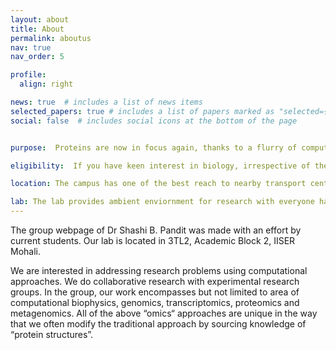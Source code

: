 ```yaml
---
layout: about
title: About
permalink: aboutus
nav: true
nav_order: 5

profile:
  align: right

news: true  # includes a list of news items
selected_papers: true # includes a list of papers marked as "selected={true}"
social: false  # includes social icons at the bottom of the page


purpose:  Proteins are now in focus again, thanks to a flurry of computational prediction by alphafold and same goes for the scarcely focussed aspects of protein computational structural biology. In case you are interested in mechanical understanding of strength impartition in proteins, solving puzzles of what makes or doesn’t protein structure aberrant or susceptible to mutations, designing proteins for new purposes, antibody antigen immunopeptidome interactions,  or domain domain interactive packings, our lab is the place. We source both the knowledge of evolutionarily conservation and state of the art computational biophysical methods for their deal. Skills learnt/acquired in the lab, will be helpful to you for continuing your career in either academia or industry.

eligibility:  If you have keen interest in biology, irrespective of the background you are welcome in the lab. Computational skills are least important and can be acquired in a month or two if you are disciplined and know how to click a mouse. Real talent we need is to interpret the generated data. 

location: The campus has one of the best reach to nearby transport central hubs, we are ~3 km away from Mohali railway station (SASN), ~8 km from Chandigarh Airport and adjoins Chandigarh (The City Beautiful), we are only a few hours away from hills queen Shimla and cherish the festivity all year around in our campus. 

lab: The lab provides ambient enviornment for research with everyone having their own personal seating space in spacious cubicle. There is provision for relaxing space because sitting task can be tiring. There is regular group discussion and group research meeting. The group leader is available for discussions.
---
```


The group webpage of Dr Shashi B. Pandit was made with an effort by current students. Our lab is located in 3TL2, Academic Block 2, IISER Mohali. 

We are interested in addressing research problems using computational approaches. We do collaborative research with experimental research groups. In the group, our work encompasses but not limited to area of computational biophysics, genomics, transcriptomics, proteomics and metagenomics. All of the above “omics“ approaches are unique in the way that we often modify the traditional approach by sourcing knowledge of “protein structures”.  
